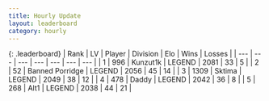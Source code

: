```yaml
---
title: Hourly Update
layout: leaderboard
category: hourly
---
```


{: .leaderboard}
| Rank | LV | Player | Division | Elo | Wins | Losses |
| --- | --- | --- | --- | --- | --- | --- |
| <span data-change="0">1</span> | 996 | <span title="ID: 392407">Kunzut1k</span> | LEGEND | <span data-change="0">2081</span> | <span data-change="0">33</span> | <span data-change="0">5</span> |
| <span data-change="1">2</span> | 52 | <span title="ID: 659170">Banned Porridge</span> | LEGEND | <span data-change="10">2056</span> | <span data-change="1">45</span> | <span data-change="0">14</span> |
| <span data-change="-1">3</span> | 1309 | <span title="ID: 353063">Sktima</span> | LEGEND | <span data-change="-4">2049</span> | <span data-change="1">38</span> | <span data-change="1">12</span> |
| <span data-change="0">4</span> | 478 | <span title="ID: 515615">Daddy</span> | LEGEND | <span data-change="0">2042</span> | <span data-change="0">36</span> | <span data-change="0">8</span> |
| <span data-change="0">5</span> | 268 | <span title="ID: 443550">Alt1</span> | LEGEND | <span data-change="0">2038</span> | <span data-change="0">44</span> | <span data-change="0">21</span> |